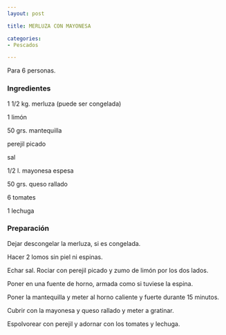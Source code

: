 ```yaml
---
layout: post

title: MERLUZA CON MAYONESA

categories:
- Pescados

---
```

Para 6 personas.

<h3>Ingredientes</h3>

1 1/2 kg. merluza (puede ser congelada)

1 limón

50 grs. mantequilla

perejil picado

sal

1/2 l. mayonesa espesa

50 grs. queso rallado

6 tomates

1 lechuga

<h3>Preparación</h3>

Dejar descongelar la merluza, si es congelada.

Hacer 2 lomos sin piel ni espinas.

Echar sal. Rociar con perejil picado y zumo de limón por los dos lados.

Poner en una fuente de horno, armada como si tuviese la espina.

Poner la mantequilla y meter al horno caliente y fuerte durante 15 minutos.

Cubrir con la mayonesa y queso rallado y meter a gratinar.

Espolvorear con perejil y adornar con los tomates y lechuga.

